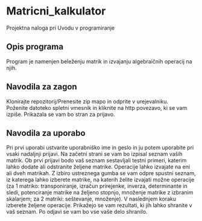 # Matricni_kalkulator
Projektna naloga pri Uvodu v programiranje
## Opis programa
Program je namenjen beleženju matrik in izvajanju algebraičnih operacij na njih. <br>
## Navodila za zagon
Klonirajte repozitorij/Prenesite zip mapo in odprite v urejevalniku.<br>
Poženite datoteko spletni vmesnik in kliknite na http povezavo, ki se vam izpiše. Prikazala se vam bo stran za prijavo.<br>
## Navodila za uporabo
Pri prvi uporabi ustvarite uporabniško ime in geslo in ju potem uporabite pri vsaki nadaljnji prijavi. Na začetni strani se vam bo izpisal seznam vaših matrik. Ob prvi prijavi bodo vaš seznam sestavljali testni primeri, katerim lahko dodate ali odstranite željene matrike. Operacije lahko izvajate na eni ali dveh matrikah. Z izbiro ustreznega gumba se vam odpre spustni seznam, iz katerega lahko izberete matrike, na katerih želite izvajati možne operacije (za 1 matriko: transponiranje, izračun prirejenke, inverza, determinante in sledi,  potenciranje matrike na željeno stopnjo, množenje matrike z izbranim skalarjem; za 2 matriki: seštevanje, množenje).
V naslednjem koraku izberete željene operacije. Prikažejo se vam rezultati, ki jih lahko shranite v vaš seznam. Po odjavi se vam bo vse vaše delo shranilo.